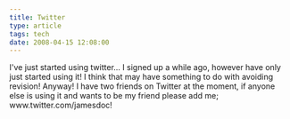 ```yaml
---
title: Twitter
type: article
tags: tech
date: 2008-04-15 12:08:00
---
```

<div>I've just started using twitter... I signed up a while ago, however have only just started using it!  I think that may have something to do with avoiding revision!  Anyway!  I have two friends on Twitter at the moment, if anyone else is using it and wants to be my friend please add me; www.twitter.com/jamesdoc!</div><div class="blogger-post-footer"><img width='1' height='1' src='https://blogger.googleusercontent.com/tracker/31453821-6271759091065851633?l=www.jamesdoc.co.uk' alt='' /></div>
